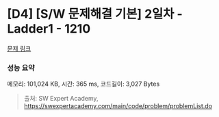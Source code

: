# [D4] [S/W 문제해결 기본] 2일차 - Ladder1 - 1210 

[문제 링크](https://swexpertacademy.com/main/code/problem/problemDetail.do?contestProbId=AV14ABYKADACFAYh) 

### 성능 요약

메모리: 101,024 KB, 시간: 365 ms, 코드길이: 3,027 Bytes



> 출처: SW Expert Academy, https://swexpertacademy.com/main/code/problem/problemList.do